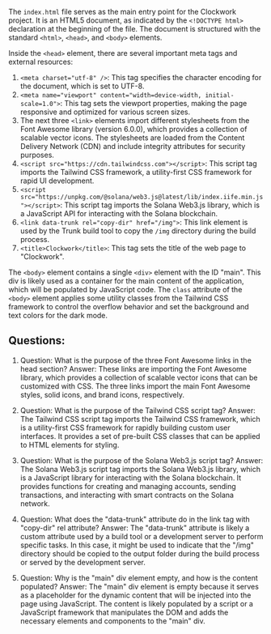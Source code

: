 The `index.html` file serves as the main entry point for the Clockwork project. It is an HTML5 document, as indicated by the `<!DOCTYPE html>` declaration at the beginning of the file. The document is structured with the standard `<html>`, `<head>`, and `<body>` elements.

Inside the `<head>` element, there are several important meta tags and external resources:

1. `<meta charset="utf-8" />`: This tag specifies the character encoding for the document, which is set to UTF-8.
2. `<meta name="viewport" content="width=device-width, initial-scale=1.0">`: This tag sets the viewport properties, making the page responsive and optimized for various screen sizes.
3. The next three `<link>` elements import different stylesheets from the Font Awesome library (version 6.0.0), which provides a collection of scalable vector icons. The stylesheets are loaded from the Content Delivery Network (CDN) and include integrity attributes for security purposes.
4. `<script src="https://cdn.tailwindcss.com"></script>`: This script tag imports the Tailwind CSS framework, a utility-first CSS framework for rapid UI development.
5. `<script src="https://unpkg.com/@solana/web3.js@latest/lib/index.iife.min.js"></script>`: This script tag imports the Solana Web3.js library, which is a JavaScript API for interacting with the Solana blockchain.
6. `<link data-trunk rel="copy-dir" href="/img">`: This link element is used by the Trunk build tool to copy the `/img` directory during the build process.
7. `<title>Clockwork</title>`: This tag sets the title of the web page to "Clockwork".

The `<body>` element contains a single `<div>` element with the ID "main". This div is likely used as a container for the main content of the application, which will be populated by JavaScript code. The `class` attribute of the `<body>` element applies some utility classes from the Tailwind CSS framework to control the overflow behavior and set the background and text colors for the dark mode.

## Questions:

1. Question: What is the purpose of the three Font Awesome links in the head section?
   Answer: These links are importing the Font Awesome library, which provides a collection of scalable vector icons that can be customized with CSS. The three links import the main Font Awesome styles, solid icons, and brand icons, respectively.

2. Question: What is the purpose of the Tailwind CSS script tag?
   Answer: The Tailwind CSS script tag imports the Tailwind CSS framework, which is a utility-first CSS framework for rapidly building custom user interfaces. It provides a set of pre-built CSS classes that can be applied to HTML elements for styling.

3. Question: What is the purpose of the Solana Web3.js script tag?
   Answer: The Solana Web3.js script tag imports the Solana Web3.js library, which is a JavaScript library for interacting with the Solana blockchain. It provides functions for creating and managing accounts, sending transactions, and interacting with smart contracts on the Solana network.

4. Question: What does the "data-trunk" attribute do in the link tag with "copy-dir" rel attribute?
   Answer: The "data-trunk" attribute is likely a custom attribute used by a build tool or a development server to perform specific tasks. In this case, it might be used to indicate that the "/img" directory should be copied to the output folder during the build process or served by the development server.

5. Question: Why is the "main" div element empty, and how is the content populated?
   Answer: The "main" div element is empty because it serves as a placeholder for the dynamic content that will be injected into the page using JavaScript. The content is likely populated by a script or a JavaScript framework that manipulates the DOM and adds the necessary elements and components to the "main" div.

